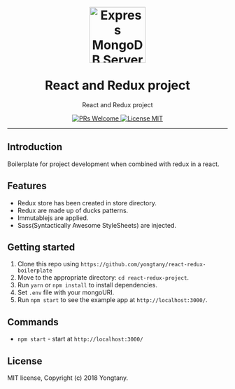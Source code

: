 <h1 align="center">
<br>
  <a href="https://github.com/yongtany"><img src="https://i.imgur.com/C4X4AUB.png" alt="Express MongoDB Server" width="128"></a>
<br>
<br>
React and Redux project
</h1>

<p align="center">React and Redux project</p>

<p align="center">
  <a href="http://makeapullrequest.com">
    <img src="https://img.shields.io/badge/PRs-welcome-brightgreen.svg?style=flat-square" alt="PRs Welcome">
  </a>
  <a href="https://opensource.org/licenses/MIT">
    <img src="https://img.shields.io/badge/license-MIT-blue.svg?style=flat-square" alt="License MIT">
  </a>
</p>

<hr />

## Introduction

Boilerplate for project development when combined with redux in a react.

## Features

- Redux store has been created in store directory. 
- Redux are made up of ducks patterns.
- Immutablejs are applied.
- Sass(Syntactically Awesome StyleSheets) are injected.

## Getting started

1. Clone this repo using `https://github.com/yongtany/react-redux-boilerplate`
2. Move to the appropriate directory: `cd react-redux-project`.
4. Run `yarn` or `npm install` to install dependencies.
5. Set `.env` file with your mongoURI.
6. Run `npm start` to see the example app at `http://localhost:3000/`.

## Commands

- `npm start` - start at `http://localhost:3000/`

## License

MIT license, Copyright (c) 2018 Yongtany.
